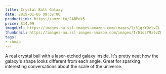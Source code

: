 ```yaml
---
title: Crystal Ball Galaxy
date: 2019-01-06 09:38:00
productLink: https://amzn.to/2ABPok5
price: $14.99
imageUrl: https://images-na.ssl-images-amazon.com/images/I/61qzY9zlvZL._SX679_.jpg
thumbnail: https://images-na.ssl-images-amazon.com/images/I/61qzY9zlvZL._SR600,315_.jpg
tags:
- cheap
---
```


A real crystal ball with a laser-etched galaxy inside. It's pretty neat how the galaxy's shape looks different from each angle. Great for sparking interesting conversations about the scale of the universe.